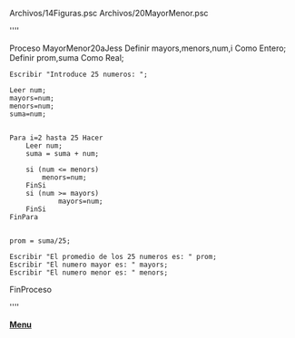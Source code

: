 Archivos/14Figuras.psc
Archivos/20MayorMenor.psc

''''

Proceso MayorMenor20aJess
	Definir mayors,menors,num,i Como Entero;
	Definir prom,suma Como Real;
	
	Escribir "Introduce 25 numeros: ";
	
	Leer num;
	mayors=num;
	menors=num;
	suma=num;
	
	
	Para i=2 hasta 25 Hacer
		Leer num;
		suma = suma + num;
		
		si (num <= menors)
			menors=num;
		FinSi
		si (num >= mayors)
				mayors=num;
		FinSi
	FinPara
	
	
	prom = suma/25;
	
	Escribir "El promedio de los 25 numeros es: " prom;
	Escribir "El numero mayor es: " mayors;
	Escribir "El numero menor es: " menors;
	
FinProceso

''''

[**Menu**](README.md)

